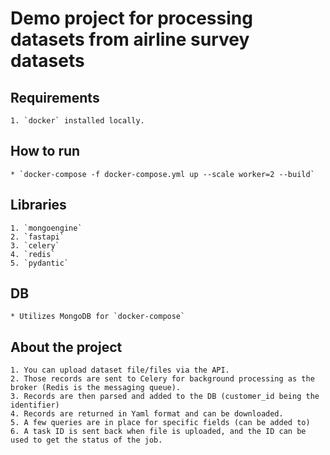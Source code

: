 # Demo project for processing datasets from airline survey datasets

## Requirements
    1. `docker` installed locally.

## How to run
    * `docker-compose -f docker-compose.yml up --scale worker=2 --build`

## Libraries
    1. `mongoengine`
    2. `fastapi`
    3. `celery`
    4. `redis`
    5. `pydantic`

## DB
    * Utilizes MongoDB for `docker-compose`

## About the project
    1. You can upload dataset file/files via the API.
    2. Those records are sent to Celery for background processing as the broker (Redis is the messaging queue).
    3. Records are then parsed and added to the DB (customer_id being the identifier)
    4. Records are returned in Yaml format and can be downloaded.
    5. A few queries are in place for specific fields (can be added to)
    6. A task ID is sent back when file is uploaded, and the ID can be used to get the status of the job.
